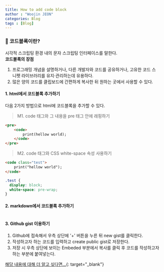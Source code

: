 ```yaml
---
title: How to add code block
author : "Woojin JEON"
categories: Blog
tags : [Blog]
---
```


### 🧱 코드블록이란?

시각적 스크립팅 환경 내의 문자 스크립팅 인터페이스를 말한다.  
**코드블록의 장점**

1. 프로그래밍 개념을 설명하거나, 다른 개발자와 코드를 공유하거나, 고유한 코드 스니펫 라이브러리를 유지·관리하는데 유용하다.
2. 많은 양의 코드를 클립보드에 간편하게 복사한 뒤 원하는 곳에서 사용할 수 있다.

#### 1. html에서 코드블록 추가하기

다음 2가지 방법으로 html에 코드블록을 추가할 수 있다.

> M1. code 태그와 그 내용을 pre 태그 안에 래핑하기

```html
<pre>
    <code>
        print(hellow world);
    </code>
</pre>
```

> M2. code 태그와 CSS white-space 속성 사용하기

```html
<code class="test">
    print("hellow world");
</code>
```

```css
.test {
  display: block;
  white-space: pre-wrap;
}
```

#### 2. markdown에서 코드블록 추가하기

> ```을 사용하여 코드블록 작성하기

#### 3. Github gist 이용하기

1. Github에 접속해서 우측 상단에 '+' 버튼을 누른 뒤 new gist를 클릭한다.
2. 작성하고자 하는 코드를 입력하고 create public gist로 저장한다.
3. 저장 시 우측 상단에 보이는 Embeded 부분에서 복사를 클릭 후 코드를 작성하고자 하는 부분에 붙여넣는다.

[해당 내용에 대해 더 알고 싶다면...](https://turume.tistory.com/entry/Github-Gist){: target="_blank"}
